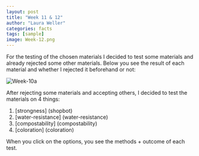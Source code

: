 ```yaml
---
layout: post
title: "Week 11 & 12"
author: "Laura Weller"
categories: facts
tags: [sample]
image: Week-12.png
---
```


For the testing of the chosen materials I decided to test some materials and already rejected some other materials. Below you see the result of each material and whether I rejected it beforehand or not:

<img src="./assets/img/Week-10a.png" alt="Week-10a">

After rejecting some materials and accepting others, I decided to test the materials on 4 things:
1. [strongness] (shopbot)
2. [water-resistance] (water-resistance)
3. [compostability] (compostability)
4. [coloration] (coloration)

When you click on the options, you see the methods + outcome of each test. 